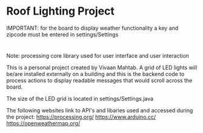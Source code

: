 # Roof Lighting Project
IMPORTANT: for the board to display weather functionality a key and zipcode must be entered in settings/Settings
#
Note: processing core library used for user interface and user interaction

This is a personal project created by Vivaan Mahtab. A grid of LED lights will be/are installed externally on a building and this is the backend code to process actions to display readable messages that would scroll across the board.

The size of the LED grid is located in settings/Settings.java

The following websites link to API's and libaries used and accessed during the project:
https://processing.org/
https://www.arduino.cc/
https://openweathermap.org/

